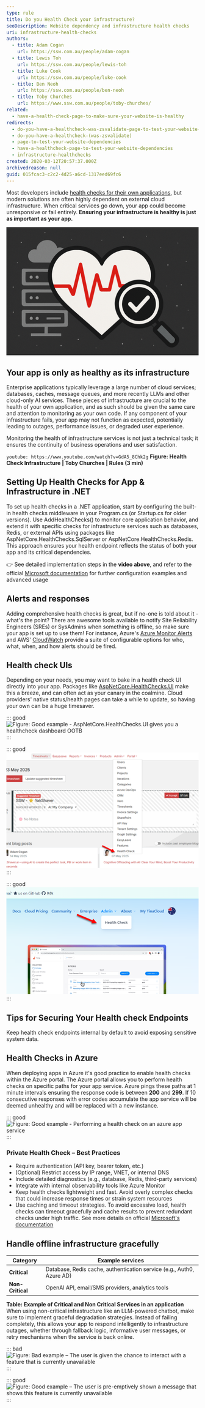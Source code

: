 ```yaml
---
type: rule
title: Do you Health Check your infrastructure?
seoDescription: Website dependency and infrastructure health checks
uri: infrastructure-health-checks
authors:
  - title: Adam Cogan
    url: https://ssw.com.au/people/adam-cogan
  - title: Lewis Toh
    url: https://ssw.com.au/people/lewis-toh
  - title: Luke Cook
    url: https://ssw.com.au/people/luke-cook
  - title: Ben Neoh
    url: https://ssw.com.au/people/ben-neoh
  - title: Toby Churches
    url: https://www.ssw.com.au/people/toby-churches/
related:
  - have-a-health-check-page-to-make-sure-your-website-is-healthy
redirects:
  - do-you-have-a-healthcheck-was-zsvalidate-page-to-test-your-website-dependencies
  - do-you-have-a-healthcheck-(was-zsvalidate)
  - page-to-test-your-website-dependencies
  - have-a-healthcheck-page-to-test-your-website-dependencies
  - infrastructure-healthchecks
created: 2020-03-12T20:57:37.000Z
archivedreason: null
guid: 015fcac3-c2c2-4d25-a6cd-1317eed69fc6
---
```

Most developers include [health checks for their own applications](/have-a-health-check-page-to-make-sure-your-website-is-healthy/), but modern solutions are often highly dependent on external cloud infrastructure. When critical services go down, your app could become unresponsive or fail entirely. **Ensuring your infrastructure is healthy is just as important as your app.**

<!--endintro-->



![Figure: Infrastructure Health Checks](health-check-image.png)

## Your app is only as healthy as its infrastructure

Enterprise applications typically leverage a large number of cloud services; databases, caches, message queues, and more recently LLMs and other cloud-only AI services. These pieces of infrastructure are crucial to the health of your own application, and as such should be given the same care and attention to monitoring as your own code. If any component of your infrastructure fails, your app may not function as expected, potentially leading to outages, performance issues, or degraded user experience. 

Monitoring the health of infrastructure services is not just a technical task; it ensures the continuity of business operations and user satisfaction.

`youtube: https://www.youtube.com/watch?v=GdA5_8Chk2g`
**Figure: Health Check Infrastructure | Toby Churches | Rules (3 min)**

## Setting Up Health Checks for App & Infrastructure in .NET

To set up health checks in a .NET application, start by configuring the built-in health checks middleware in your Program.cs (or Startup.cs for older versions). Use AddHealthChecks() to monitor core application behavior, and extend it with specific checks for infrastructure services such as databases, Redis, or external APIs using packages like AspNetCore.HealthChecks.SqlServer or AspNetCore.HealthChecks.Redis. This approach ensures your health endpoint reflects the status of both your app and its critical dependencies.

👉 See detailed implementation steps in the **video above**, and refer to the official [Microsoft documentation](https://learn.microsoft.com/en-us/aspnet/core/host-and-deploy/health-checks?view=aspnetcore-9.0) for further configuration examples and advanced usage

## Alerts and responses

Adding comprehensive health checks is great, but if no-one is told about it - what's the point? There are awesome tools available to notify Site Reliability Engineers (SREs) or SysAdmins when something is offline, so make sure your app is set up to use them! For instance, Azure's [Azure Monitor Alerts](https://learn.microsoft.com/en-us/azure/azure-monitor/alerts/alerts-overview) and AWS' [CloudWatch](https://docs.aws.amazon.com/AmazonCloudWatch/latest/monitoring/WhatIsCloudWatch.html) provide a suite of configurable options for who, what, when, and how alerts should be fired.

## Health check UIs

Depending on your needs, you may want to bake in a health check UI directly into your app. Packages like [AspNetCore.HealthChecks.UI](https://www.nuget.org/packages/AspNetCore.HealthChecks.UI/) make this a breeze, and can often act as your canary in the coalmine. Cloud providers' native status/health pages can take a while to update, so having your own can be a huge timesaver.

::: good
![Figure: Good example - AspNetCore.HealthChecks.UI gives you a healthcheck dashboard OOTB](https://raw.githubusercontent.com/Xabaril/AspNetCore.Diagnostics.HealthChecks/refs/heads/master/doc/images/ui-home.png)
:::

::: good
![Figure: Good example - SSWTimePro has a Health Check page](timepro-health-check.png)
::: 

::: good
![Figure: Good example - Tina.io has a Health Check page](tina-health-check.png)
:::

## Tips for Securing Your Health check Endpoints

Keep health check endpoints internal by default to avoid exposing sensitive system data.

## Health Checks in Azure

When deploying apps in Azure it's good practice to enable health checks within the Azure portal. The Azure portal allows you to perform health checks on specific paths for your app service. Azure pings these paths at 1 minute intervals ensuring the response code is between **200** and **299**. If 10 consecutive responses with error codes accumulate the app service will be deemed unhealthy and will be replaced with a new instance.

::: good
![Figure: Good example - Performing a health check on an azure app service](image-3-.png)
:::

### Private Health Check – Best Practices

* Require authentication (API key, bearer token, etc.)
* (Optional) Restrict access by IP range, VNET, or internal DNS
* Include detailed diagnostics (e.g., database, Redis, third-party services)
* Integrate with internal observability tools like Azure Monitor
* Keep health checks lightweight and fast. Avoid overly complex checks that could increase response times or strain system resources
* Use caching and timeout strategies. To avoid excessive load, health checks can timeout gracefully and cache results to prevent redundant checks under high traffic. See more details on official [Microsoft's documentation](https://learn.microsoft.com/en-us/samples/dotnet/aspire-samples/aspire-health-checks-ui/)

## Handle offline infrastructure gracefully

| Category         | Example services                                                      |
| ---------------- | --------------------------------------------------------------------- |
| **Critical**     | Database, Redis cache, authentication service (e.g., Auth0, Azure AD) |
| **Non-Critical** | OpenAI API, email/SMS providers, analytics tools                      |

**Table: Example of Critical and Non Critical Services in an application**
When using non-critical infrastructure like an LLM-powered chatbot, make sure to implement graceful degradation strategies. Instead of failing completely, this allows your app to respond intelligently to infrastructure outages, whether through fallback logic, informative user messages, or retry mechanisms when the service is back online.

::: bad
![Figure: Bad example – The user is given the chance to interact with a feature that is currently unavailable](infra-bad-example.png)
:::

::: good
![Figure: Good example – The user is pre-emptively shown a message that shows this feature is currently unavailable](infra-good-example.png)
:::
